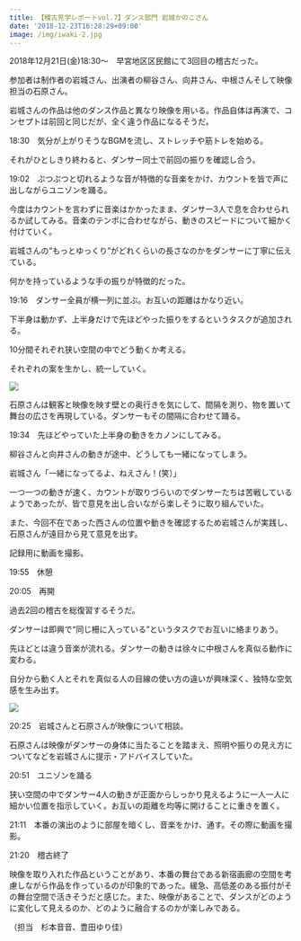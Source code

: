 ```yaml
---
title: 【稽古見学レポートvol.7】ダンス部門 岩城かのこさん
date: '2018-12-23T16:28:29+09:00'
image: /img/iwaki-2.jpg
---
```

2018年12月21日(金)18:30～　早宮地区区民館にて3回目の稽古だった。

参加者は制作者の岩城さん、出演者の柳谷さん、向井さん、中根さんそして映像担当の石原さん。

岩城さんの作品は他のダンス作品と異なり映像を用いる。作品自体は再演で、コンセプトは前回と同じだが、全く違う作品になるそうだ。



18:30　気分が上がりそうなBGMを流し、ストレッチや筋トレを始める。

それがひとしきり終わると、ダンサー同士で前回の振りを確認し合う。



19:02　ぷつぷつと切れるような音が特徴的な音楽をかけ、カウントを皆で声に出しながらユニゾンを踊る。

今度はカウントを言わずに音楽はかかったまま、ダンサー3人で息を合わせられるか試してみる。音楽のテンポに合わせながら、動きのスピードについて細かく付けていく。

岩城さんの“もっとゆっくり”がどれくらいの長さなのかをダンサーに丁寧に伝えている。

何かを持っているような手の振りが特徴的だった。



19:16　ダンサー全員が横一列に並ぶ。お互いの距離はかなり近い。

下半身は動かず、上半身だけで先ほどやった振りをするというタスクが追加される。

10分間それぞれ狭い空間の中でどう動くか考える。

それぞれの案を生かし、統一していく。

![](/img/iwaki-1.jpg)

石原さんは観客と映像を映す壁との奥行きを気にして、間隔を測り、物を置いて舞台の広さを再現している。ダンサーもその間隔に合わせて踊る。



19:34　先ほどやっていた上半身の動きをカノンにしてみる。

柳谷さんと向井さんの動きが途中、どうしても一緒になってしまう。

岩城さん「一緒になってるよ、ねえさん！(笑）」

一つ一つの動きが速く、カウントが取りづらいのでダンサーたちは苦戦しているようであったが、皆で意見を出し合いながら楽しそうに取り組んでいた。

また、今回不在であった西さんの位置や動きを確認するため岩城さんが実践し、石原さんが遠目から見て意見を出す。

記録用に動画を撮影。



19:55　休憩



20:05　再開

過去2回の稽古を総復習するそうだ。

ダンサーは即興で“同じ柵に入っている”というタスクでお互いに絡まりあう。

先ほどとは違う音楽が流れる。ダンサーの動きは徐々に中根さんを真似る動作に変わる。

自分から動く人とそれを真似る人の目線の使い方の違いが興味深く、独特な空気感を生み出す。

![](/img/iwaki-2.jpg)

20:25　岩城さんと石原さんが映像について相談。

石原さんは映像がダンサーの身体に当たることを踏まえ、照明や振りの見え方についてなどを岩城さんに提示・アドバイスしていた。



20:51　ユニゾンを踊る

狭い空間の中でダンサー4人の動きが正面からしっかり見えるように一人一人に細かい位置を指示していく。お互いの距離を均等に開けることに重きを置く。



21:11　本番の演出のように部屋を暗くし、音楽をかけ、通す。その際に動画を撮影。



21:20　稽古終了



映像を取り入れた作品ということがあり、本番の舞台である新宿画廊の空間を考慮しながら作品を作っているのが印象的であった。緩急、高低差のある振付がその舞台空間で活きそうだと感じた。また、映像があることで、ダンスがどのように変化して見えるのか、どのように融合するのかが楽しみである。



（担当　杉本音音、豊田ゆり佳）
